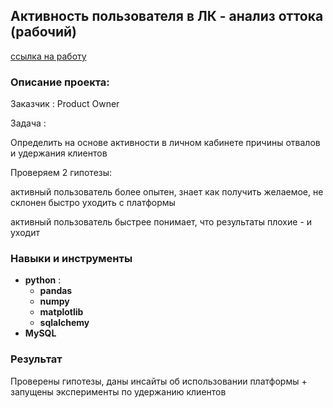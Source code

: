 ## Активность пользователя в ЛК - анализ оттока (рабочий)

[ссылка на работу](https://github.com/Radikdpm55/Projects/blob/feef6b9ceb759505d856287c03228e8352376643/%D0%90%D0%BA%D1%82%D0%B8%D0%B2%D0%BD%D0%BE%D1%81%D1%82%D1%8C%20%D0%BF%D0%BE%D0%BB%D1%8C%D0%B7%D0%BE%D0%B2%D0%B0%D1%82%D0%B5%D0%BB%D1%8F%20%D0%B2%20%D0%9B%D0%9A%20-%20%D0%B0%D0%BD%D0%B0%D0%BB%D0%B8%D0%B7%20%D0%BE%D1%82%D1%82%D0%BE%D0%BA%D0%B0/churn%20by%20activities-Copy1.ipynb)
### Описание проекта:

Заказчик : Product Owner

Задача :

Определить на основе активности в личном кабинете причины отвалов и удержания клиентов

Проверяем 2 гипотезы:

активный пользователь более опытен, знает как получить желаемое, не склонен быстро уходить с платформы

активный пользователь быстрее понимает, что результаты плохие - и уходит

### Навыки и инструменты

- **python** :
    - **pandas**
    - **numpy**
    - **matplotlib**
    - **sqlalchemy**
- **MySQL**


### Результат

Проверены гипотезы, даны инсайты об использовании платформы + запущены эксперименты по удержанию клиентов
